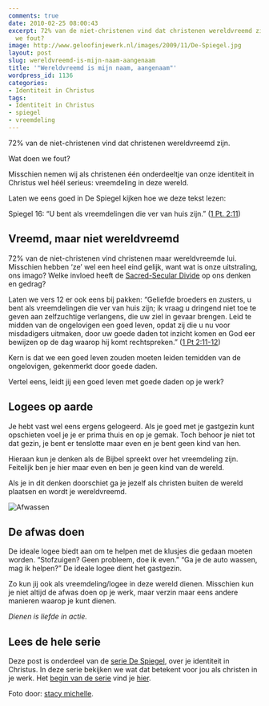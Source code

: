 ```yaml
---
comments: true
date: 2010-02-25 08:00:43
excerpt: 72% van de niet-christenen vind dat christenen wereldvreemd zijn. Wat doen
  we fout?
image: http://www.geloofinjewerk.nl/images/2009/11/De-Spiegel.jpg
layout: post
slug: wereldvreemd-is-mijn-naam-aangenaam
title: '"Wereldvreemd is mijn naam, aangenaam"'
wordpress_id: 1136
categories:
- Identiteit in Christus
tags:
- Identiteit in Christus
- spiegel
- vreemdeling
---
```


72% van de niet-christenen vind dat christenen wereldvreemd zijn.

Wat doen we fout?

Misschien nemen wij als christenen één onderdeeltje van onze identiteit in Christus wel héél serieus: vreemdeling in deze wereld.

Laten we eens goed in De Spiegel kijken hoe we deze tekst lezen:

Spiegel 16: “U bent als vreemdelingen die ver van huis zijn.” ([1 Pt. 2:11](http://www.biblija.net/biblija.cgi?m=1+pt+2%3A11&id42=0&id18=1&pos=0&l=nl&set=10))





## Vreemd, maar niet wereldvreemd


72% van de niet-christenen vind christenen maar wereldvreemde lui. Misschien hebben ‘ze’ wel een heel eind gelijk, want wat is onze uitstraling, ons imago? Welke invloed heeft de [Sacred-Secular Divide](/ssd/) op ons denken en gedrag?

Laten we vers 12 er ook eens bij pakken:
“Geliefde broeders en zusters, u bent als vreemdelingen die ver van huis zijn; ik vraag u dringend niet toe te geven aan zelfzuchtige verlangens, die uw ziel in gevaar brengen. Leid te midden van de ongelovigen een goed leven, opdat zij die u nu voor misdadigers uitmaken, door uw goede daden tot inzicht komen en God eer bewijzen op de dag waarop hij komt rechtspreken.” ([1 Pt 2:11-12](http://www.biblija.net/biblija.cgi?m=1+pt+2%3A11-12&id42=0&id18=1&pos=0&l=nl&set=10))

Kern is dat we een goed leven zouden moeten leiden temidden van de ongelovigen, gekenmerkt door goede daden.

Vertel eens, leidt jij een goed leven met goede daden op je werk?



## Logees op aarde


Je hebt vast wel eens ergens gelogeerd. Als je goed met je gastgezin kunt opschieten voel je je er prima thuis en op je gemak. Toch behoor je niet tot dat gezin, je bent er tenslotte maar even en je bent geen kind van hen.

Hieraan kun je denken als de Bijbel spreekt over het vreemdeling zijn. Feitelijk ben je hier maar even en ben je geen kind van de wereld.

Als je in dit denken doorschiet ga je jezelf als christen buiten de wereld plaatsen en wordt je wereldvreemd.

![Afwassen](http://www.geloofinjewerk.nl/images/2010/02/afwassen.jpg)



## De afwas doen


De ideale logee biedt aan om te helpen met de klusjes die gedaan moeten worden. “Stofzuigen? Geen probleem, doe ik even.” “Ga je de auto wassen, mag ik helpen?” De ideale logee dient het gastgezin.

Zo kun jij ook als vreemdeling/logee in deze wereld dienen. Misschien kun je niet altijd de afwas doen op je werk, maar verzin maar eens andere manieren waarop je kunt dienen.

_Dienen is liefde in actie._



## Lees de hele serie


Deze post is onderdeel van de [serie De Spiegel](/2009/11/09/kijk-eens-wat-vaker-in-de-spiegel/), over je identiteit in Christus. In deze serie bekijken we wat dat betekent voor jou als christen in je werk. Het [begin van de serie](/2009/11/09/kijk-eens-wat-vaker-in-de-spiegel/) vind je [hier](/2009/11/09/kijk-eens-wat-vaker-in-de-spiegel/).



Foto door: [stacy michelle](http://www.flickr.com/photos/stacymbass/3604560161/).
